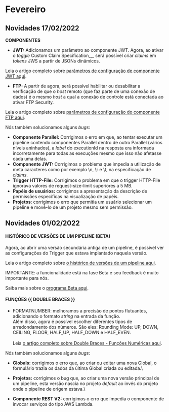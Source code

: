 # Fevereiro

## Novidades 17/02/2022

**COMPONENTES**

* **JWT:** Adicionamos um parâmetro ao componente JWT. Agora, ao ativar o _toggle_ Custom Claim Specification_,_ será possível criar _claims_ em _tokens_ JWS a partir de JSONs dinâmicos.

Leia o artigo completo sobre [parâmetros de configuração de componente JWT aqui](../../components/security-components/jwt-deprecated.md).

* **FTP:** A partir de agora, será possível habilitar ou desabilitar a verificação de que o _host_ remoto (que faz parte de uma conexão de dados) é o mesmo _host_ a qual a conexão de controle está conectada ao ativar FTP Security.

Leia o artigo completo sobre [parâmetros de configuração do componente FTP aqui](../../components/file-storage/ftp.md).



Nós também solucionamos alguns _bugs_:

* **Componente Parallel:** Corrigimos o erro em que, ao tentar executar um pipeline contendo componentes Parallel dentro de outro Parallel (vários níveis aninhados), a _label_ do executionId na resposta era informada incorretamente para todas as execuções mesmo que isso não afetasse cada uma delas.
* **Componente JWT:** Corrigimos o problema que impedia a utilização de meta caracteres como por exemplo \n, \r e \t, na especificação de _claims_.
* **Trigger HTTP-File:** Corrigimos o problema em que o trigger HTTP-File ignorava valores de request-size-limit superiores a 5 MB.
* **Papéis de usuários:** corrigimos a apresentação da descrição de permissões específicas na visualização de papéis.
* **Projetos**: corrigimos o erro que permitia um usuário selecionar um pipeline e movê-lo de um projeto mesmo sem permissão.

## Novidades 01/02/2022

#### **HISTÓRICO DE VERSÕES DE UM PIPELINE (BETA)**

Agora, ao abrir uma versão secundária antiga de um pipeline, é possível ver as configurações do Trigger que estava implantado naquela versão.

Leia o artigo completo sobre [o histórico de versões de um pipeline aqui](../../build/pipelines/historico-de-versoes-de-pipelines.md).

IMPORTANTE: a funcionalidade está na fase Beta e seu feedback é muito importante para nós.

Saiba mais sobre o [programa Beta aqui](../../general/programa-beta.md).

#### **FUNÇÕES \{{ DOUBLE BRACES \}}**

* FORMATNUMBER: melhoramos a precisão de pontos flutuantes, adicionando o formato _string_ na entrada da função.\
  Além disso, agora é possível escolher diferentes tipos de arredondamento dos números. São eles: Rounding Mode: UP, DOWN, CEILING, FLOOR, HALF\_UP, HALF\_DOWN e HALF\_EVEN.\
  \
  Leia [o artigo completo sobre Double Braces - Funções Numéricas aqui](../../build/double-braces/funcoes-double-braces/funcoes-numericas.md).



Nós também solucionamos alguns _bugs_:

* **Globals:** corrigimos o erro que, ao criar ou editar uma nova Global, o formulário trazia os dados da última Global criada ou editada.\

* **Projetos:** corrigimos o bug que, ao criar uma nova versão principal de um pipeline, esta versão nascia no projeto _default_ ao invés do projeto onde o pipeline de origem estava.\

* **Componente REST V2:** corrigimos o erro que impedia o componente de invocar serviços do tipo AWS Lambda.
